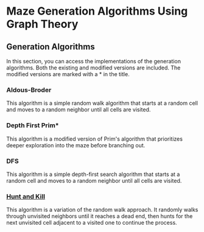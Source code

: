 # Maze Generation Algorithms Using Graph Theory

## Generation Algorithms
In this section, you can access the implementations of the generation algorithms. Both the existing and modified versions are included. The modified versions are marked with a * in the title.

### Aldous-Broder
This algorithm is a simple random walk algorithm that starts at a random cell and moves to a random neighbor until all cells are visited.

### Depth First Prim*
This algorithm is a modified version of Prim's algorithm that prioritizes deeper exploration into the maze before branching out.

### DFS
This algorithm is a simple depth-first search algorithm that starts at a random cell and moves to a random neighbor until all cells are visited.

### [Hunt and Kill](MazeGenerationAlgorithms/HuntAndKill.py)  
This algorithm is a variation of the random walk approach. It randomly walks through unvisited neighbors until it reaches a dead end, then hunts for the next unvisited cell adjacent to a visited one to continue the process.

